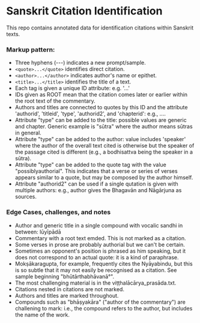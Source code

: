 # Sanskrit Citation Identification

This repo contains annotated data for identification citations within Sanskrit texts.

### Markup pattern:

- Three hyphens (---) indicates a new prompt/sample.
- `<quote>...</quote>` identifies direct citation.
- `<author>...</author>` indicates author's name or epithet.
- `<title>...</title>` identifies the title of a text.
- Each tag is given a unique ID attribute: e.g. '<quote id="q1">...</quote>'
- IDs given as ROOT mean that the citation comes later or earlier within the root text of the commentary.
- Authors and titles are connected to quotes by this ID and the attribute 'authorid', 'titleid', 'type', 'authorid2', and 'chapterid': e.g., <quote id="q1" authorid="a1" titleid="t1">...</quote>.
- Attribute "type" can be added to the title: possible values are generic and chapter. Generic example is "sūtra" where the author means sūtras in general.
- Attribute "type" can be added to the author: value includes 'speaker' where the author of the overall text cited is otherwise but the speaker of the passage cited is different (e.g., a bodhisattva being the speaker in a sūtra).
- Attribute "type" can be added to the quote tag with the value "possiblyauthorial". This indicates that a verse or series of verses appears similar to a quote, but may be composed by the author himself. 
- Attribute "authorid2" can be used if a single qutation is given with multiple authors: e.g., author gives the Bhagavān and Nāgārjuna as sources.

### Edge Cases, challenges, and notes
- Author and generic title in a single compound with vocalic sandhi in between: <author id="a1">lūyīpādā</author><title id="t3" type="generic">bhisamaye</title>
- Commentary with a root text emded. This is not marked as a citation.
- Some verses in prose are probably authorial but we can't be certain.
- Sometimes an opponent's position is phrased as him speaking, but it does not correspond to an actual quote: it is a kind of paraphrase.
- Mokṣākaragupta, for example, frequently cites the Nyāyabindu, but this is so subtle that it may not easily be recognised as a citation. See sample beginning "bhūtārthabhāvanā°".
- The most challenging material is in the viṭṭhalācārya_prasāda.txt.
- Citations nested in citations are not marked.
- Authors and titles are marked throughout.
- Compounds such as "bhāṣyakāra" ("author of the commentary") are challening to mark: i.e., the compound refers to the author, but includes the name of the work.
